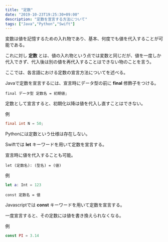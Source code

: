 ```yaml
---
title: "定数"
date: "2019-10-23T19:25:30+09:00"
description: "定数を宣言する方法について"
tags: ["Java","Python","Swift"]
---
```


変数は値を記憶するための入れ物であり、基本、何度でも値を代入することが可能である。

これに対し **定数** とは、値の入れ物という点では変数と同じだが、値を一度しか代入できず、代入後は別の値を再代入することはできない物のことを言う。

ここでは、各言語における定数の宣言方法についてを述べる。

<div class="note_content_by_programming_language" id="note_content_Java">

Javaで定数を宣言するには、宣言時にデータ型の前に **final** 修飾子をつける。

```
final データ型 定数名 = 初期値;
```

定数として宣言すると、初期化以降は値を代入し直すことはできない。

例

```java
final int N = 50;
```


</div>
<div class="note_content_by_programming_language" id="note_content_Python">


Pythonには定数という仕様は存在しない。

</div>
<div class="note_content_by_programming_language" id="note_content_Swift">

Swiftでは **let** キーワードを用いて定数を宣言する。

宣言時に値を代入することも可能。

```
let (定数名): (型名) = (値)
```

例

```swift
let a: Int = 123
```

</div>
<div class="note_content_by_programming_language" id="note_content_Javascript">

```
const 定数名 = 値
```

Javascriptでは **const** キーワードを用いて定数を宣言する。

一度宣言すると、その定数には値を書き換えられなくなる。

例

```Javascript
const PI = 3.14
```

</div>


